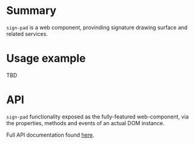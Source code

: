 # Summary

`sign-pad` is a web component, provinding signature drawing surface and related services.

# Usage example

TBD

# API

`sign-pad` functionality exposed as the fully-featured web-component, via the properties, methods and events of an actual DOM instance.

Full API documentation found [here](./docs/api.md).